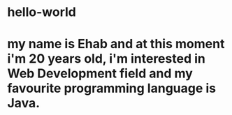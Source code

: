 # hello-world
# my name is Ehab and at this moment i'm 20 years old, i'm interested in Web Development field and my favourite programming language is Java.

